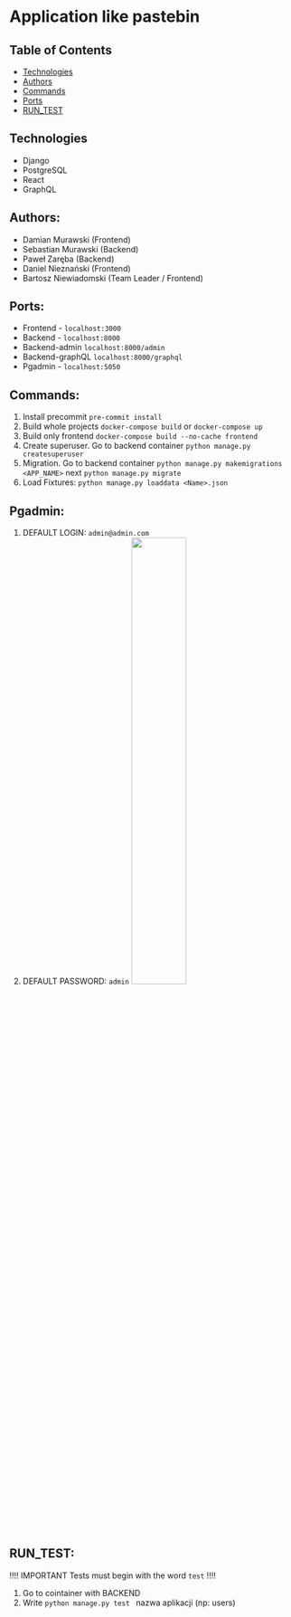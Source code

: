 # Application like pastebin
## Table of Contents
* [Technologies](#technologies)
* [Authors](#authors)
* [Commands](#commands)
* [Ports](#[ports])
* [RUN_TEST](#[RUN_TEST])
## Technologies
* Django
* PostgreSQL
* React
* GraphQL
## Authors: 
* Damian Murawski (Frontend)
* Sebastian Murawski (Backend)
* Paweł Zaręba (Backend)
* Daniel Nieznański (Frontend)
* Bartosz Niewiadomski (Team Leader / Frontend)
## Ports:
* Frontend - `localhost:3000`
* Backend -  `localhost:8000`
* Backend-admin `localhost:8000/admin`
* Backend-graphQL `localhost:8000/graphql`
* Pgadmin - `localhost:5050`
## Commands: 
1. Install precommit `pre-commit install`
2. Build whole projects `docker-compose build` or `docker-compose up`
3. Build only frontend `docker-compose build --no-cache frontend`
4. Create superuser. Go to backend container `python manage.py createsuperuser`
5. Migration. Go to backend container `python manage.py makemigrations <APP_NAME>` next `python manage.py migrate`
6. Load Fixtures: `python manage.py loaddata <Name>.json`
## Pgadmin:
1. DEFAULT LOGIN: `admin@admin.com`
2. DEFAULT PASSWORD: `admin`
<img src="https://user-images.githubusercontent.com/52125396/159588369-222c39bb-a65c-4903-9d83-d2937c8293b8.png" width="45%"></img> 
## RUN_TEST:
!!!!  IMPORTANT Tests must begin with the word `test`  !!!!
1. Go to cointainer with BACKEND
2. Write `python manage.py test ` nazwa aplikacji (np: users)